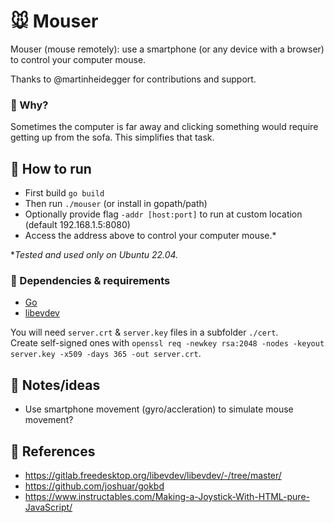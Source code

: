 # 🐭 Mouser

Mouser (mouse remotely): use a smartphone (or any device with a browser) to control your computer mouse.

Thanks to @martinheidegger for contributions and support.

### 🙈 Why?

Sometimes the computer is far away and clicking something would require getting up from the sofa. This simplifies that task.

## 🚴 How to run

- First build `go build`
- Then run `./mouser` (or install in gopath/path)
- Optionally provide flag `-addr [host:port]` to run at custom location (default 192.168.1.5:8080)
- Access the address above to control your computer mouse.\*

\*_Tested and used only on Ubuntu 22.04._

### 📎 Dependencies & requirements

- [Go](https://go.dev/)
- [libevdev](https://gitlab.freedesktop.org/libevdev/libevdev/-/tree/master/libevdev)

You will need `server.crt` & `server.key` files in a subfolder `./cert`.  
Create self-signed ones with `openssl req -newkey rsa:2048 -nodes -keyout server.key -x509 -days 365 -out server.crt`.

## 🤸 Notes/ideas

- Use smartphone movement (gyro/accleration) to simulate mouse movement?

## 📑 References

- https://gitlab.freedesktop.org/libevdev/libevdev/-/tree/master/
- https://github.com/joshuar/gokbd
- https://www.instructables.com/Making-a-Joystick-With-HTML-pure-JavaScript/
